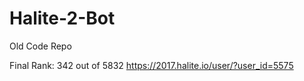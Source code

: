 # Halite-2-Bot
Old Code Repo

Final Rank: 342 out of 5832
https://2017.halite.io/user/?user_id=5575

